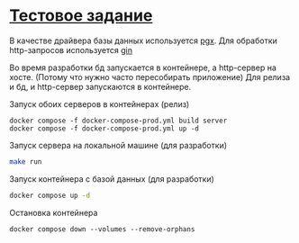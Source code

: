 # [Тестовое задание](https://docs.google.com/document/d/1QE_Z3l8eLe2bIIC9phF-ye2qWZbjM_XjkiFczjTT430/edit)

В качестве драйвера базы данных используется [pgx](http://github.com/jackc/pgx).
Для обработки http-запросов используется [gin](http://github.com/gin-gonic/gin)

Во время разработки бд запускается в контейнере, а http-сервер на хосте. (Потому что нужно часто пересобирать приложение)
Для релиза и бд, и http-сервер запускаются в контейнере.

Запуск обоих серверов в контейнерах (релиз)
```
docker compose -f docker-compose-prod.yml build server
docker compose -f docker-compose-prod.yml up -d
```

Запуск сервера на локальной машине (для разработки)
```bash
make run
```

Запуск контейнера с базой данных (для разработки)
```bash
docker compose up -d
```

Остановка контейнера
```
docker compose down --volumes --remove-orphans
```